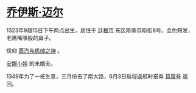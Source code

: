 # [乔伊斯·迈尔](../龙套/乔伊斯·迈尔.md)

1323年9越15日下午两点出生，居住于 [廷根市](../地区/廷根市.md) 东区斯蒂芬斯街8号。金色短发，老鹰嘴喙般的鼻子。

信仰 [蒸汽与机械之神](../神明/蒸汽与机械之神.md) 。

[安娜小姐](../龙套/安娜小姐.md) 的未婚夫。

1349年为了一桩生意，三月份去了南大路，6月3日启程返航时搭乘 [苜蓿号](../船只/苜蓿号.md) 返回。

